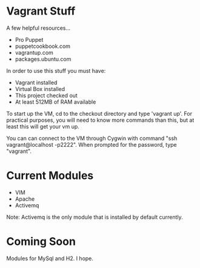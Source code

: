 # Vagrant Stuff
A few helpful resources...
 - Pro Puppet
 - puppetcookbook.com
 - vagrantup.com
 - packages.ubuntu.com

In order to use this stuff you must have:
 - Vagrant installed
 - Virtual Box installed
 - This project checked out
 - At least 512MB of RAM available

To start up the VM, cd to the checkout directory and type 'vagrant up'. For practical purposes, you will need to know more commands than this, but at least this will get your vm up.

You can can connect to the VM through Cygwin with command "ssh vagrant@localhost -p2222". When prompted for the password, type "vagrant".
 
# Current Modules 
 - VIM
 - Apache
 - Activemq

Note: Activemq is the only module that is installed by default currently.
 
# Coming Soon
Modules for MySql and H2. I hope.